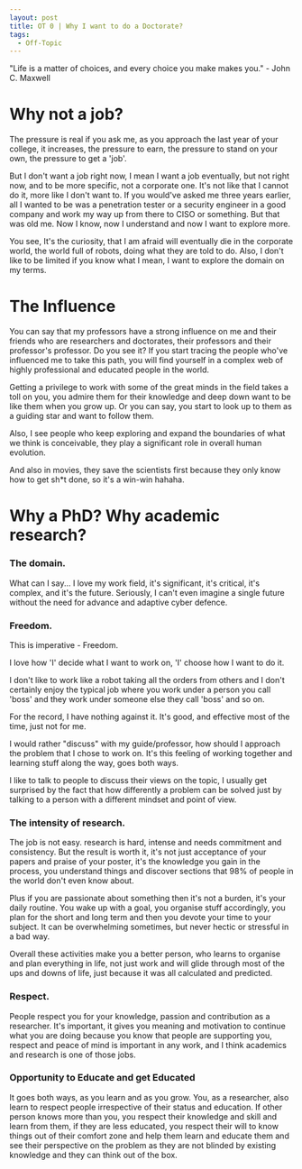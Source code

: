 ```yaml
---
layout: post
title: OT 0 | Why I want to do a Doctorate?
tags:
  - Off-Topic
---
```


<div class="message">
"Life is a matter of choices, and every choice you make makes you."
- John C. Maxwell
</div>



# Why not a job?

The pressure is real if you ask me, as you approach the last year of your college, it increases, the pressure to earn, the pressure to stand on your own, the pressure to get a 'job'.

But I don't want a job right now, I mean I want a job eventually, but not right now, and to be more specific, not a corporate one.
It's not like that I cannot do it, more like I don't want to. If you would've asked me three years earlier, all I wanted to be was a penetration tester or a security engineer in a good company and work my way up from there to CISO or something. But that was old me.
Now I know, now I understand and now I want to explore more.

You see, It's the curiosity, that I am afraid will eventually die in the corporate world, the world full of robots, doing what they are told to do.
Also, I don't like to be limited if you know what I mean,  I want to explore the domain on my terms. 


# The Influence 

You can say that my professors have a strong influence on me and their friends who are researchers and doctorates, their professors and their professor's professor. Do you see it? If you start tracing the people who've influenced me to take this path, you will find yourself in a complex web of highly professional and educated people in the world.

Getting a privilege to work with some of the great minds in the field takes a toll on you, you admire them for their knowledge and deep down want to be like them when you grow up. Or you can say, you start to look up to them as a guiding star and want to follow them.

Also, I see people who keep exploring and expand the boundaries of what we think is conceivable, they play a significant role in overall human evolution.

And also in movies, they save the scientists first because they only know how to get sh\*t done, so it's a win-win hahaha.

# Why a PhD? Why academic research?

### The domain.
What can I say... I love my work field, it's significant, it's critical, it's complex, and it's the future. Seriously, I can't even imagine a single future without the need for advance and adaptive cyber defence.


### Freedom.
This is imperative - Freedom.

I love how 'I' decide what I want to work on, 'I' choose how I want to do it.

I don't like to work like a robot taking all the orders from others and I don't certainly enjoy the typical job where you work under a person you call 'boss' and they work under someone else they call 'boss' and so on.

For the record, I have nothing against it. It's good, and effective most of the time, just not for me.

I would rather "discuss" with my guide/professor, how should I approach the problem that I chose to work on. It's this feeling of working together and learning stuff along the way, goes both ways.

I like to talk to people to discuss their views on the topic, I usually get surprised by the fact that how differently a problem can be solved just by talking to a person with a different mindset and point of view.





### The intensity of research.
The job is not easy. research is hard, intense and needs commitment and consistency. But the result is worth it, it's not just acceptance of your papers and praise of your poster, it's the knowledge you gain in the process, you understand things and discover sections that 98% of people in the world don't even know about.

Plus if you are passionate about something then it's not a burden, it's your daily routine. You wake up with a goal, you organise stuff accordingly, you plan for the short and long term and then you devote your time to your subject. It can be overwhelming sometimes, but never hectic or stressful in a bad way.

Overall these activities make you a better person, who learns to organise and plan everything in life, not just work and will glide through most of the ups and downs of life, just because it was all calculated and predicted.



### Respect.

People respect you for your knowledge, passion and contribution as a researcher. It's important, it gives you meaning and motivation to continue what you are doing because you know that people are supporting you, respect and peace of mind is important in any work, and I think academics and research is one of those jobs.



### Opportunity to Educate and get Educated


It goes both ways, as you learn and as you grow. You, as a researcher, also learn to respect people irrespective of their status and education.
If other person knows more than you, you respect their knowledge and skill and learn from them, if they are less educated, you respect their will to know things out of their comfort zone and help them learn and educate them and see their perspective on the problem as they are not blinded by existing knowledge and they can think out of the box.

